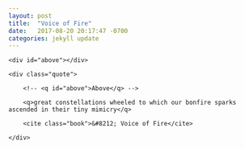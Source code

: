 ```yaml
---
layout: post
title:  "Voice of Fire"
date:   2017-08-20 20:17:47 -0700
categories: jekyll update
---
```


<div id="voice" class="quote-wrapper">

	<div id="above"></div>

	<div class="quote">

		<!-- <q id="above">Above</q> -->

		<q>great constellations wheeled to which our bonfire sparks ascended in their tiny mimicry</q>

		<cite class="book">&#8212; Voice of Fire</cite>

	</div>

</div>